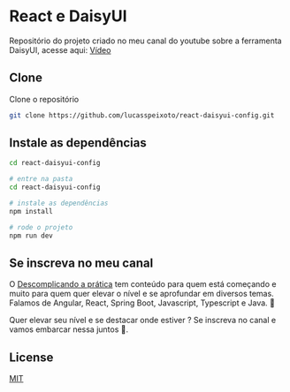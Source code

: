# React e DaisyUI

Repositório do projeto criado no meu canal do youtube sobre a ferramenta DaisyUI, acesse aqui: [Vídeo](https://youtu.be/pNFMXouQVo8)

## Clone

Clone o repositório

```bash
git clone https://github.com/lucasspeixoto/react-daisyui-config.git
```

## Instale as dependências

```bash
cd react-daisyui-config

# entre na pasta
cd react-daisyui-config

# instale as dependências
npm install

# rode o projeto
npm run dev
```

## Se inscreva no meu canal

O [Descomplicando a prática](https://www.youtube.com/channel/UC6LY6Xw5ff_KaHwjHWRA9oA?sub_confirmation=1) tem conteúdo para quem está começando e muito para quem quer elevar o nível e se aprofundar em diversos temas. Falamos de Angular, React, Spring Boot, Javascript, Typescript e Java. 🎯

Quer elevar seu nível e se destacar onde estiver ? Se inscreva no canal e vamos embarcar nessa juntos 🚀.

## License

[MIT](https://choosealicense.com/licenses/mit/)